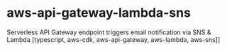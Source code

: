 # aws-api-gateway-lambda-sns
Serverless API Gateway endpoint triggers email notification via SNS &amp; Lambda [typescript, aws-cdk, aws-api-gateway, aws-lambda, aws-sns]]
